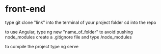 # front-end
type git clone "link" into the terminal of your project folder
cd into the repo

to use Angular, type
ng new "name_of_folder"
to avoid pushing node_modules create a .gitignore file and type
/node_modules

to compile the project type
ng serve
